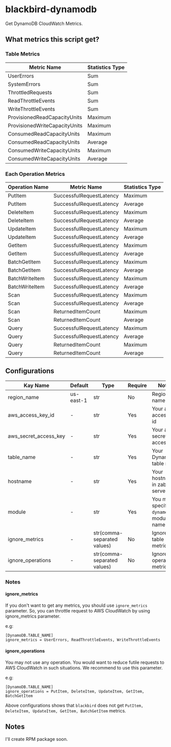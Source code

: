 blackbird-dynamodb
==================

Get DynamoDB CloudWatch Metrics.


What metrics this script get?
-----------------------------

### Table Metrics

| Metric Name                   | Statistics Type |
|-------------------------------|-----------------|
| UserErrors                    | Sum             |
| SystemErrors                  | Sum             |
| ThrottledRequests             | Sum             |
| ReadThrottleEvents            | Sum             |
| WriteThrottleEvents           | Sum             |
| ProvisionedReadCapacityUnits  | Maximum         |
| ProvisionedWriteCapacityUnits | Maximum         |
| ConsumedReadCapacityUnits     | Maximum         |
| ConsumedReadCapacityUnits     | Average         |
| ConsumedWriteCapacityUnits    | Maximum         |
| ConsumedWriteCapacityUnits    | Average         |

### Each Operation Metrics

| Operation Name | Metric Name              | Statistics Type |
|----------------|--------------------------|-----------------|
| PutItem        | SuccessfulRequestLatency | Maximum         |
| PutItem        | SuccessfulRequestLatency | Average         |
| DeleteItem     | SuccessfulRequestLatency | Maximum         |
| DeleteItem     | SuccessfulRequestLatency | Average         |
| UpdateItem     | SuccessfulRequestLatency | Maximum         |
| UpdateItem     | SuccessfulRequestLatency | Average         |
| GetItem        | SuccessfulRequestLatency | Maximum         |
| GetItem        | SuccessfulRequestLatency | Average         |
| BatchGetItem   | SuccessfulRequestLatency | Maximum         |
| BatchGetItem   | SuccessfulRequestLatency | Average         |
| BatchWriteItem | SuccessfulRequestLatency | Maximum         |
| BatchWriteItem | SuccessfulRequestLatency | Average         |
| Scan           | SuccessfulRequestLatency | Maximum         |
| Scan           | SuccessfulRequestLatency | Average         |
| Scan           | ReturnedItemCount        | Maximum         |
| Scan           | ReturnedItemCount        | Average         |
| Query          | SuccessfulRequestLatency | Maximum         |
| Query          | SuccessfulRequestLatency | Average         |
| Query          | ReturnedItemCount        | Maximum         |
| Query          | ReturnedItemCount        | Average         |


Configurations
--------------

| Kay Name                 | Default   | Type                        | Require | Notes                                       |
|--------------------------|-----------|-----------------------------|---------|---------------------------------------------|
| region\_name             | us-east-1 | str                         | No      | Region name                                 |
| aws\_access\_key\_id     | -         | str                         | Yes     | Your aws access key id                      |
| aws\_secret\_access\_key | -         | str                         | Yes     | Your aws secret access key                  |
| table\_name              | -         | str                         | Yes     | Your DynamoDB table name                    |
| hostname                 | -         | str                         | Yes     | Your hostname in zabbix server              |
| module                   | -         | str                         | Yes     | You must specify `dynamodb` to module name. |
| ignore\_metrics          | -         | str(comma-separated values) | No      | Ignore table metrics                        |
| ignore\_operations       | -         | str(comma-separated values) | No      | Ignore operations metrics                   |

### Notes

#### ignore\_metrics
If you don't want to get any metrics, you should use `ignore_metrics` parameter. So, you can throttle request to AWS CloudWatch by using ignore\_metrics parameter.

e.g:

```
[DynamoDB.TABLE_NAME]
ignore_metrics = UserErrors, ReadThrottleEvents, WriteThrottleEvents
```

#### ignore\_operations
You may not use any operation. You would want to reduce futile requests to AWS CloudWatch in such situations. We recommend to use this parameter.

e.g:

```
[DynamoDB.TABLE_NAME]
ignore_operations = PutItem, DeleteItem, UpdateItem, GetItem, BatchGetItem
```

Above configurations shows that `blackbird` does not get `PutItem, DeleteItem, UpdateItem, GetItem, BatchGetItem` metrics.


Notes
-----

I'll create RPM package soon.
